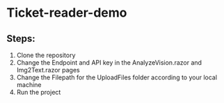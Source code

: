 # Ticket-reader-demo

## Steps:
1. Clone the repository
2.  Change the Endpoint and API key in the AnalyzeVision.razor and Img2Text.razor pages
3.  Change the Filepath for the UploadFiles folder according to your local machine
4.  Run the project
